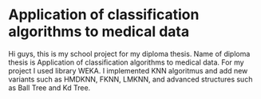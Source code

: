# Application of classification algorithms to medical data
Hi guys,
  this is my school project for my diploma thesis.
  Name of diploma thesis is Application of classification algorithms to medical data. 
  For my project I used library WEKA.
  I implemented KNN algoritmus and add new variants such as HMDKNN, FKNN, LMKNN, and advanced structures such as Ball Tree and Kd Tree.
 
